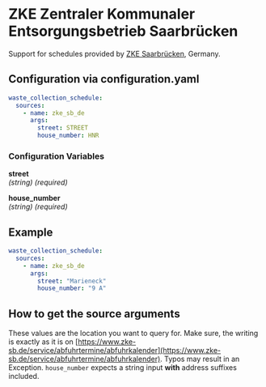 # ZKE Zentraler Kommunaler Entsorgungsbetrieb Saarbrücken

Support for schedules provided by [ZKE Saarbrücken](https://www.zke-sb.de), Germany.

## Configuration via configuration.yaml

```yaml
waste_collection_schedule:
  sources:
    - name: zke_sb_de
      args:
        street: STREET
        house_number: HNR
```

### Configuration Variables

**street**  
_(string) (required)_

**house_number**  
_(string) (required)_

## Example

```yaml
waste_collection_schedule:
  sources:
    - name: zke_sb_de
      args:
        street: "Marieneck"
        house_number: "9 A"
```

## How to get the source arguments

These values are the location you want to query for. Make sure, the writing is exactly as it is on [https://www.zke-sb.de/service/abfuhrtermine/abfuhrkalender](https://www.zke-sb.de/service/abfuhrtermine/abfuhrkalender). Typos may result in an Exception. `house_number` expects a string input **with** address suffixes included.
